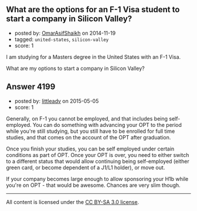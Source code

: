 ## What are the options for an F-1 Visa student to start a company in Silicon Valley?

- posted by: [OmarAsifShaikh](https://stackexchange.com/users/3924416/omarasifshaikh) on 2014-11-19
- tagged: `united-states`, `silicon-valley`
- score: 1

<p>I am studying for a Masters degree in the United States with an F-1 Visa. </p>

<p>What are my options to start a company in Silicon Valley?</p>



## Answer 4199

- posted by: [littleadv](https://stackexchange.com/users/307221/littleadv) on 2015-05-05
- score: 1

<p>Generally, on F-1 you cannot be employed, and that includes being self-employed. You can do something with advancing your OPT to the period while you're still studying, but you still have to be enrolled for full time studies, and that comes on the account of the OPT after graduation.</p>

<p>Once you finish your studies, you can be self employed under certain conditions as part of OPT. Once your OPT is over, you need to either switch to a different status that would allow continuing being self-employed (either green card, or become dependent of a J1/L1 holder), or move out.</p>

<p>If your company becomes large enough to allow sponsoring your H1b while you're on OPT - that would be awesome. Chances are very slim though.</p>




---

All content is licensed under the [CC BY-SA 3.0 license](https://creativecommons.org/licenses/by-sa/3.0/).
